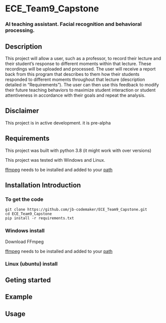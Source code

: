 # ECE_Team9_Capstone
### AI teaching assistant. Facial recognition and behavioral processing.


## Description
This project will allow a user, such as a professor, to record their lecture and their student’s response to different moments within that lecture. These recordings will be uploaded and processed. The user will receive a report back from this program that describes to them how their students responded to different moments throughout that lecture (description detailed in “Requirements”). The user can then use this feedback to modify their future teaching behaviors to maximize student interaction or student attentiveness in accordance with their goals and repeat the analysis.



## Disclaimer
This project is in active development. it is pre-alpha


## Requirements
This project was built with python 3.8 (it might work with over versions)

This project was tested with Windows and Linux.

[ffmpeg](https://ffmpeg.org/) needs to be installed and added to your [path](https://helpdeskgeek.com/windows-10/add-windows-path-environment-variable/)

## Installation Introduction
### To get the code
```
git clone https://github.com/jb-codemaker/ECE_Team9_Capstone.git
cd ECE_Team9_Capstone
pip install -r requirements.txt
```

### Windows install
Download FFmpeg

[ffmpeg](https://ffmpeg.org/) needs to be installed and added to your [path](https://helpdeskgeek.com/windows-10/add-windows-path-environment-variable/)


### Linux (ubuntu) install


## Geting started


## Example


## Usage




